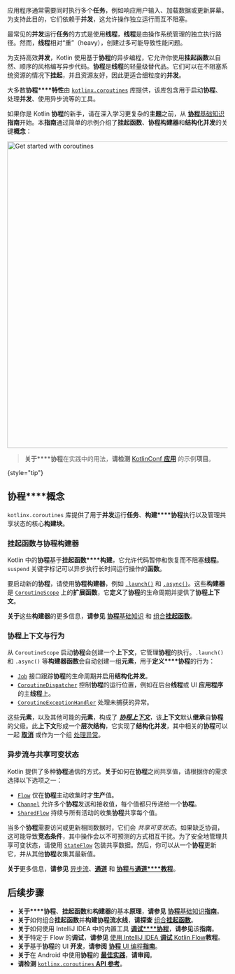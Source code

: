 [//]: # (title: 协程)

应用程序通常需要同时执行多个**任务**，例如响应用户输入、加载数据或更新屏幕。为支持此目的，它们依赖于**并发**，这允许操作独立运行而互不阻塞。

最常见的**并发**运行**任务**的方式是使用**线程**，**线程**是由操作系统管理的独立执行路径。然而，**线程**相对“重”（heavy），创建过多可能导致性能问题。

为支持高效**并发**，Kotlin 使用基于**协程**的异步编程，它允许你使用**挂起函数**以自然、顺序的风格编写异步代码。**协程**是**线程**的轻量级替代品。它们可以在不阻塞系统资源的情况下**挂起**，并且资源友好，因此更适合细粒度的**并发**。

大多数**协程****特性**由 [`kotlinx.coroutines`](https://github.com/Kotlin/kotlinx.coroutines) 库提供，该库包含用于启动**协程**、处理**并发**、使用异步流等的工具。

如果你是 Kotlin **协程**的新手，请在深入学习更复杂的**主题**之前，从 [**协程**基础知识](coroutines-basics.md)**指南**开始。本**指南**通过简单的示例介绍了**挂起函数**、**协程构建器**和**结构化并发**的关键**概念**：

<a href="coroutines-basics.md"><img src="get-started-coroutines.svg" width="700" alt="Get started with coroutines" style="block"/></a>

> **关于****协程**在实践中的用法，**请检测** [KotlinConf **应用**](https://github.com/JetBrains/kotlinconf-app) 的示例**项目**。
>
{style="tip"}

## **协程****概念**

`kotlinx.coroutines` 库提供了用于**并发**运行**任务**、**构建****协程**执行以及管理共享状态的核心**构建块**。

### **挂起函数**与**协程构建器**

Kotlin 中的**协程**基于**挂起函数****构建**，它允许代码暂停和恢复而不阻塞**线程**。`suspend` 关键字标记可以异步执行长时间运行操作的**函数**。

要启动新的**协程**，请使用**协程构建器**，例如 [`.launch()`](https://kotlinlang.org/api/kotlinx.coroutines/kotlinx-coroutines-core/kotlinx.coroutines/launch.html) 和 [`.async()`](https://kotlinlang.org/api/kotlinx.coroutines/kotlinx-coroutines-core/kotlinx.coroutines/async.html)。这些**构建器**是 [`CoroutineScope`](https://kotlinlang.org/api/kotlinx.coroutines/kotlinx-coroutines-core/kotlinx.coroutines/-coroutine-scope/) 上的**扩展函数**，它**定义**了**协程**的生命周期并提供了**协程上下文**。

**关于**这些**构建器**的更多信息，**请参见** [**协程**基础知识](coroutines-basics.md) 和 [组合**挂起函数**](coroutines-and-channels.md)。

### **协程上下文**与行为

从 `CoroutineScope` 启动**协程**会创建一个**上下文**，它管理**协程**的执行。`.launch()` 和 `.async()` 等**构建器函数**会自动创建一组**元素**，用于**定义****协程**的行为：

*   [`Job`](https://kotlinlang.org/api/kotlinx.coroutines/kotlinx-coroutines-core/kotlinx.coroutines/-job/) 接口跟踪**协程**的生命周期并启用**结构化并发**。
*   [`CoroutineDispatcher`](https://kotlinlang.org/api/kotlinx.coroutines/kotlinx-coroutines-core/kotlinx.coroutines/-coroutine-dispatcher/) 控制**协程**的运行位置，例如在后台**线程**或 UI **应用程序**的主**线程**上。
*   [`CoroutineExceptionHandler`](https://kotlinlang.org/api/kotlinx.coroutines/kotlinx-coroutines-core/kotlinx.coroutines/-coroutine-exception-handler/) 处理未捕获的异常。

这些**元素**，以及其他可能的**元素**，构成了 [_**协程上下文**_](coroutine-context-and-dispatchers.md)，该**上下文**默认**继承**自**协程**的父级。此**上下文**形成一个**层次结构**，它实现了**结构化并发**，其中相关的**协程**可以一起 [**取消**](cancellation-and-timeouts.md) 或作为一个组 [处理异常](exception-handling.md)。

### 异步流与共享可变状态

Kotlin 提供了多种**协程**通信的方式。**关于**如何在**协程**之间共享值，请根据你的需求选择以下选项之一：

*   [`Flow`](https://kotlinlang.org/api/kotlinx.coroutines/kotlinx-coroutines-core/kotlinx.coroutines.flow/-flow/) 仅在**协程**主动收集时才**生产**值。
*   [`Channel`](https://kotlinlang.org/api/kotlinx.coroutines/kotlinx-coroutines-core/kotlinx.coroutines.channels/-channel/) 允许多个**协程**发送和接收值，每个值都只传递给一个**协程**。
*   [`SharedFlow`](https://kotlinlang.org/api/kotlinx.coroutines/kotlinx-coroutines-core/kotlinx.coroutines.flow/-shared-flow/) 持续与所有活动的收集**协程**共享每个值。

当多个**协程**需要访问或更新相同数据时，它们会 _共享可变状态_。如果缺乏协调，这可能导致**竞态条件**，其中操作会以不可预测的方式相互干扰。为了安全地管理共享可变状态，请使用 [`StateFlow`](https://kotlinlang.org/api/kotlinx.coroutines/kotlinx-coroutines-core/kotlinx.coroutines.flow/-state-flow/#) 包装共享数据。然后，你可以从一个**协程**更新它，并从其他**协程**收集其最新值。
<!-- Learn more in [Shared mutable state and concurrency](shared-mutable-state-and-concurrency.md). -->

**关于**更多信息，**请参见** [异步流](flow.md)、[**通道**](channels.md) 和 [**协程**与**通道****教程**](coroutines-and-channels.md)。

## 后续步骤

*   **关于****协程**、**挂起函数**和**构建器**的基本**原理**，**请参见** [**协程**基础知识**指南**](coroutines-basics.md)。
*   **关于**如何组合**挂起函数**并**构建****协程****流水线**，**请探查** [组合**挂起函数**](coroutine-context-and-dispatchers.md)。
*   **关于**如何使用 IntelliJ IDEA 中的内置工具 [**调试****协程**](debug-coroutines-with-idea.md)，**请参见**该**指南**。
*   **关于**特定于 Flow 的**调试**，**请参见** [使用 IntelliJ IDEA **调试** Kotlin Flow](debug-flow-with-idea.md)**教程**。
*   **关于**基于**协程**的 UI **开发**，**请参阅** [**协程** UI 编程**指南**](https://github.com/Kotlin/kotlinx.coroutines/blob/master/ui/coroutines-guide-ui.md)。
*   **关于**在 Android 中使用**协程**的 [**最佳实践**](https://developer.android.com/kotlin/coroutines/coroutines-best-practices)，**请审阅**。
*   **请检测** [`kotlinx.coroutines` **API 参考**](https://kotlinlang.org/api/kotlinx.coroutines/)。